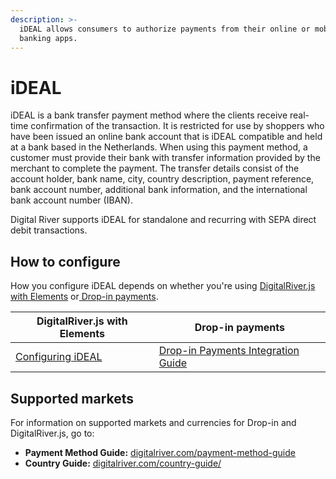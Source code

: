 ```yaml
---
description: >-
  iDEAL allows consumers to authorize payments from their online or mobile
  banking apps.
---
```


# iDEAL

iDEAL is a bank transfer payment method where the clients receive real-time confirmation of the transaction. It is restricted for use by shoppers who have been issued an online bank account that is iDEAL compatible and held at a bank based in the Netherlands. When using this payment method, a customer must provide their bank with transfer information provided by the merchant to complete the payment. The transfer details consist of the account holder, bank name, city, country description, payment reference, bank account number, additional bank information, and the international bank account number (IBAN).

Digital River supports iDEAL for standalone and recurring with SEPA direct debit transactions.

## How to configure

How you configure iDEAL depends on whether you're using [DigitalRiver.js with Elements](../payments-solutions/digitalriver.js/) or[ Drop-in payments](../payments-solutions/drop-in/). &#x20;

| DigitalRiver.js with Elements                                                                   | Drop-in payments                                                                                 |
| ----------------------------------------------------------------------------------------------- | ------------------------------------------------------------------------------------------------ |
| [Configuring iDEAL](../payments-solutions/digitalriver.js/payment-methods/configuring-ideal.md) | [Drop-in Payments Integration Guide](../payments-solutions/drop-in/drop-in-integration-guide.md) |

## Supported markets

For information on supported markets and currencies for Drop-in and DigitalRiver.js, go to:&#x20;

* **Payment Method Guide:** [digitalriver.com/payment-method-guide](https://www.digitalriver.com/payment-method-guide/)
* **Country Guide:** [digitalriver.com/country-guide/](https://www.digitalriver.com/country-guide/)
